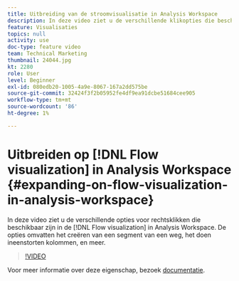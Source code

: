 ```yaml
---
title: Uitbreiding van de stroomvisualisatie in Analysis Workspace
description: In deze video ziet u de verschillende klikopties die beschikbaar zijn in de stroomvisualisatie in Analysis Workspace. De opties omvatten het creëren van een segment van een weg, het doen ineenstorten kolommen, en meer.
feature: Visualisaties
topics: null
activity: use
doc-type: feature video
team: Technical Marketing
thumbnail: 24044.jpg
kt: 2280
role: User
level: Beginner
exl-id: 080edb20-1005-4a9e-8067-167a2dd575be
source-git-commit: 32424f3f2b05952fe4df9ea91dcbe51684cee905
workflow-type: tm+mt
source-wordcount: '86'
ht-degree: 1%

---
```


# Uitbreiden op [!DNL Flow visualization] in Analysis Workspace {#expanding-on-flow-visualization-in-analysis-workspace}

In deze video ziet u de verschillende opties voor rechtsklikken die beschikbaar zijn in de [!DNL Flow visualization] in Analysis Workspace. De opties omvatten het creëren van een segment van een weg, het doen ineenstorten kolommen, en meer.

>[!VIDEO](https://video.tv.adobe.com/v/24044/?quality=12)

Voor meer informatie over deze eigenschap, bezoek [documentatie](https://experienceleague.adobe.com/docs/analytics/analyze/analysis-workspace/visualizations/flow/flow.html?lang=en#analysis-workspace).
